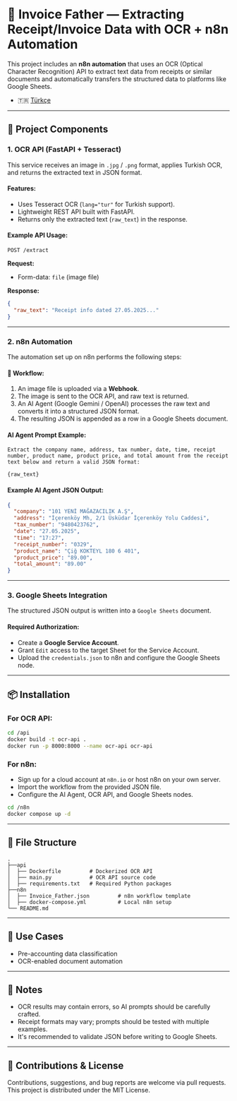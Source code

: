 # 🧠 Invoice Father — Extracting Receipt/Invoice Data with OCR + n8n Automation

This project includes an **n8n automation** that uses an OCR (Optical Character Recognition) API to extract text data from receipts or similar documents and automatically transfers the structured data to platforms like Google Sheets.

- 🇹🇷 [Türkçe](./README.tr.md)

---

## 🔧 Project Components

### 1. OCR API (FastAPI + Tesseract)

This service receives an image in `.jpg` / `.png` format, applies Turkish OCR, and returns the extracted text in JSON format.

#### Features:

- Uses Tesseract OCR (`lang="tur"` for Turkish support).
- Lightweight REST API built with FastAPI.
- Returns only the extracted text (`raw_text`) in the response.

#### Example API Usage:

```http
POST /extract
```

**Request:**

- Form-data: `file` (image file)

**Response:**

```json
{
  "raw_text": "Receipt info dated 27.05.2025..."
}
```

---

### 2. n8n Automation

The automation set up on n8n performs the following steps:

#### 🔄 Workflow:

1. An image file is uploaded via a **Webhook**.
2. The image is sent to the OCR API, and raw text is returned.
3. An AI Agent (Google Gemini / OpenAI) processes the raw text and converts it into a structured JSON format.
4. The resulting JSON is appended as a row in a Google Sheets document.

#### AI Agent Prompt Example:

```text
Extract the company name, address, tax number, date, time, receipt number, product name, product price, and total amount from the receipt text below and return a valid JSON format:

{raw_text}
```

#### Example AI Agent JSON Output:

```json
{
  "company": "101 YENİ MAĞAZACILIK A.Ş",
  "address": "İçerenköy Mh, 2/1 Üsküdar İçerenköy Yolu Caddesi",
  "tax_number": "9480423762",
  "date": "27.05.2025",
  "time": "17:27",
  "receipt_number": "0329",
  "product_name": "Çiğ KOKTEYL 180 6 401",
  "product_price": "89.00",
  "total_amount": "89.00"
}
```

---

### 3. Google Sheets Integration

The structured JSON output is written into a `Google Sheets` document.

#### Required Authorization:

- Create a **Google Service Account**.
- Grant `Edit` access to the target Sheet for the Service Account.
- Upload the `credentials.json` to n8n and configure the Google Sheets node.

---

## 📦 Installation

### For OCR API:

```bash
cd /api
docker build -t ocr-api .
docker run -p 8000:8000 --name ocr-api ocr-api
```

### For n8n:

- Sign up for a cloud account at `n8n.io` or host n8n on your own server.
- Import the workflow from the provided JSON file.
- Configure the AI Agent, OCR API, and Google Sheets nodes.

```bash
cd /n8n
docker compose up -d
```

---

## 📁 File Structure

```plaintext
.
├──api
│  ├── Dockerfile         # Dockerized OCR API
│  ├── main.py            # OCR API source code
│  ├── requirements.txt   # Required Python packages
├──n8n
│  ├── Invoice_Father.json         # n8n workflow template
│  ├── docker-compose.yml          # Local n8n setup
└── README.md
```

---

## 🧐 Use Cases

- Pre-accounting data classification
- OCR-enabled document automation

---

## 📌 Notes

- OCR results may contain errors, so AI prompts should be carefully crafted.
- Receipt formats may vary; prompts should be tested with multiple examples.
- It's recommended to validate JSON before writing to Google Sheets.

---

## 🤝 Contributions & License

Contributions, suggestions, and bug reports are welcome via pull requests.  
This project is distributed under the MIT License.
